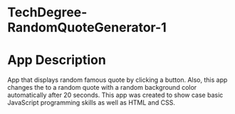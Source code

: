 # TechDegree-RandomQuoteGenerator-1

# App Description
App that displays random famous quote by clicking a button. Also, this app changes the to a random quote with a random background color
automatically after 20 seconds. This app was created to show case basic JavaScript programming skills as well as HTML and CSS.





